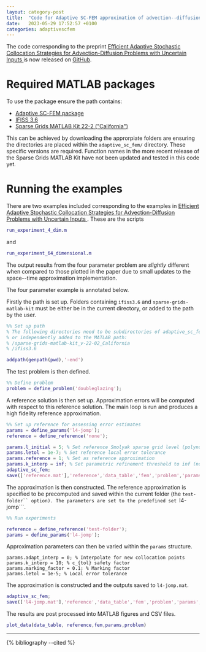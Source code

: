 ```yaml
---
layout: category-post
title:  "Code for Adaptive SC-FEM approximation of advection--diffusion released"
date:   2023-05-29 17:52:57 +0100
categories: adaptivescfem
---
```


The code corresponding to the preprint [Efficient Adaptive Stochastic Collocation Strategies for Advection-Diffusion Problems with Uncertain Inputs
](https://arxiv.org/abs/2210.03389) is now released on [GitHub](https://github.com/benmkent/adaptive_sc_fem).

# Required MATLAB packages
To use the package ensure the path contains:
- [Adaptive SC-FEM package](https://github.com/benmkent/adaptive_sc_fem)
- [IFISS 3.6](https://personalpages.manchester.ac.uk/staff/david.silvester/ifiss/)
- [Sparse Grids MATLAB Kit 22-2 ("California")](https://sites.google.com/view/sparse-grids-kit)

This can be achieved by downloading the approrpiate folders are ensuring the directories are placed within the ```adaptive_sc_fem/``` directory. 
These specific versions are required. Function names in the more recent release of the Sparse Grids MATLAB Kit have not been updated and tested in this code yet.

# Running the examples
There are two examples included corresponding to the examples in [Efficient Adaptive Stochastic Collocation Strategies for Advection-Diffusion Problems with Uncertain Inputs
](https://arxiv.org/abs/2210.03389).
These are the scripts
```matlab
run_experiment_4_dim.m
```
and
```matlab
run_experiment_64_dimensional.m
```
The output results from the four parameter problem are *slightly* different when compared to those plotted in the paper due to small updates to the space--time approximation implementation.

The four parameter example is annotated below.

Firstly the path is set up.
Folders containing ```ifiss3.6``` and ```sparse-grids-matlab-kit``` must be either be in the current directory, or added to the path by the user.
```matlab
%% Set up path
% The following directories need to be subdirectories of adaptive_sc_fem, 
% or independently added to the MATLAB path:
% /sparse-grids-matlab-kit_v-22-02_California
% /ifiss3.6

addpath(genpath(pwd),'-end')
```

The test problem is then defined.
```matlab
%% Define problem
problem = define_problem('doubleglazing');
```
A reference solution is then set up. Approximation errors will be computed with respect to this reference solution. The main loop is run and produces a high fidelity reference approximation.
```matlab
%% Set up reference for assessing error estimates
params = define_params('l4-jomp');
reference = define_reference('none');

params.l_initial = 5; % Set reference Smolyak sparse grid level (polynomials including TD 5).
params.letol = 1e-7; % Set reference local error tolerance
params.reference = 1; % Set as reference approximation
params.k_interp = inf; % Set parametric refinement threshold to inf (no refinement)
adaptive_sc_fem;
save(['reference.mat'],'reference','data_table','fem','problem','params', '-v7.3')
```

The approximation is then constructed.
The reference approximation is specified to be precomputed and saved within the current folder (the ```test-folder`` option).
The parameters are set to the predefined set ```l4-jomp```.
```matlab
%% Run experiments

reference = define_reference('test-folder');
params = define_params('l4-jomp');
```
Approximation parameters can then be varied within the ```params``` structure.
```
params.adapt_interp = 0; % Interpolate for new collocation points
params.k_interp = 10; % c_{tol} safety factor
params.marking_factor = 0.1; % Marking factor
params.letol = 1e-5; % Local error tolerance
```
The approximation is constructed and the outputs saved to ```l4-jomp.mat```.
```matlab
adaptive_sc_fem;
save(['l4-jomp.mat'],'reference','data_table','fem','problem','params','-v7.3')
```
The results are post processed into MATLAB figures and CSV files.
```matlab
plot_data(data_table, reference,fem,params,problem)
```
---
{% bibliography --cited %}
